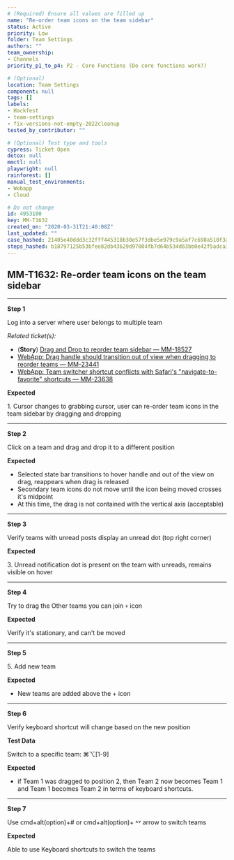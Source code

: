 ```yaml
---
# (Required) Ensure all values are filled up
name: "Re-order team icons on the team sidebar"
status: Active
priority: Low
folder: Team Settings
authors: ""
team_ownership:
- Channels
priority_p1_to_p4: P2 - Core Functions (Do core functions work?)

# (Optional)
location: Team Settings
component: null
tags: []
labels:
- Hackfest
- team-settings
- fix-versions-not-empty-2022cleanup
tested_by_contributor: ""

# (Optional) Test type and tools
cypress: Ticket Open
detox: null
mmctl: null
playwright: null
rainforest: []
manual_test_environments:
- Webapp
- Cloud

# Do not change
id: 4953100
key: MM-T1632
created_on: "2020-03-31T21:40:08Z"
last_updated: ""
case_hashed: 21405e40ddd3c32fff445318b30e57f3dbe5e979c9a5af7c698a510f3ac6fae3b010ef6f7bc48fe68c8116af5a5b0dd0
steps_hashed: b18797125b53bfee82db43629d97004fb7d64b534d63bb0e42f5adca3c3e5437bf3840eb5d5d7d744bdde8eece66a585
---
```


<!-- (Auto-generated) Based on frontmatter's "key" and "name" -->

## MM-T1632: Re-order team icons on the team sidebar

---

**Step 1**

Log into a server where user belongs to multiple team

_Related ticket(s):_

- (**Story**) [Drag and Drop to reorder team sidebar — MM-18527](https://mattermost.atlassian.net/browse/MM-18527)
- [WebApp: Drag handle should transition out of view when dragging to reorder teams — MM-23441](https://mattermost.atlassian.net/browse/MM-23441)
- [WebApp: Team switcher shortcut conflicts with Safari's "navigate-to-favorite" shortcuts — MM-23638](https://mattermost.atlassian.net/browse/MM-23638)

**Expected**

1\. Cursor changes to grabbing cursor, user can re-order team icons in the team sidebar by dragging and dropping

---

**Step 2**

Click on a team and drag and drop it to a different position

**Expected**

- Selected state bar transitions to hover handle and out of the view on drag, reappears when drag is released
- Secondary team icons do not move until the icon being moved crosses it's midpoint
- At this time, the drag is not contained with the vertical axis (acceptable)

---

**Step 3**

Verify teams with unread posts display an unread dot (top right corner)

**Expected**

3\. Unread notification dot is present on the team with unreads, remains visible on hover

---

**Step 4**

Try to drag the Other teams you can join `+` icon

**Expected**

Verify it's stationary, and can't be moved

---

**Step 5**

5\. Add new team

**Expected**

- New teams are added above the + icon

---

**Step 6**

Verify keyboard shortcut will change based on the new position

**Test Data**

Switch to a specific team: ⌘⌥\[1-9]

**Expected**

- if Team 1 was dragged to position 2, then Team 2 now becomes Team 1 and Team 1 becomes Team 2 in terms of keyboard shortcuts.

---

**Step 7**

Use cmd+alt(option)+# or cmd+alt(option)+ ˄˅ arrow to switch teams

**Expected**

Able to use Keyboard shortcuts to switch the teams
